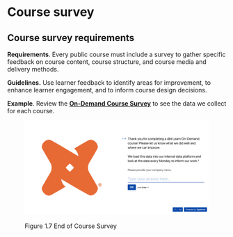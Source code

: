 # Course survey

## Course survey requirements

**Requirements**. Every public course must include a survey to gather specific feedback on course content, course structure, and course media and delivery methods.

**Guidelines.** Use learner feedback to identify areas for improvement, to enhance learner engagement, and to inform course design decisions.

**Example**. Review the [**On-Demand Course Survey**](https://dbtlearn.typeform.com/to/Xq27dSf4?typeform-source=towksj49ul2.typeform.com) to see the data we collect for each course.

<figure><img src="../.gitbook/assets/fieldbook-course-survey-2024-07.png" alt=""><figcaption><p>Figure 1.7 End of Course Survey</p></figcaption></figure>
